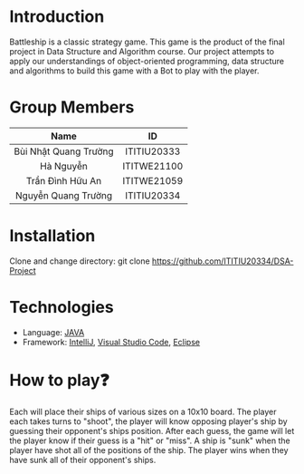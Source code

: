 # Introduction
Battleship is a classic strategy game. This game is the product of the final project in Data Structure and Algorithm course. Our project attempts to apply our understandings of object-oriented programming, data structure and algorithms to build this game with  a Bot to play with the player.
# Group Members
|         Name          |     ID      |               
| :-------------------: | :---------: | 
| Bùi Nhật Quang Trường | ITITIU20333 |    
| Hà Nguyễn             | ITITWE21100 |    
| Trần Đình Hữu An      | ITITWE21059 |         
| Nguyễn Quang Trường   | ITITIU20334 |     

# Installation
Clone and change directory:
   git clone https://github.com/ITITIU20334/DSA-Project

# Technologies
- Language: [JAVA](https://www.java.com/en/)
- Framework: [IntelliJ](https://www.jetbrains.com/idea/), [Visual Studio Code](https://code.visualstudio.com), [Eclipse](https://eclipseide.org/)

# How to play:question:
Each will place their ships of various sizes on a 10x10 board. The player each takes turns to "shoot", the player will know opposing player's ship by guessing their opponent's ships position. After each guess, the game will let the player know if their guess is a "hit" or "miss". A ship is "sunk" when the player have shot all of the positions of the ship. The player wins when they have sunk all of their opponent's ships.

